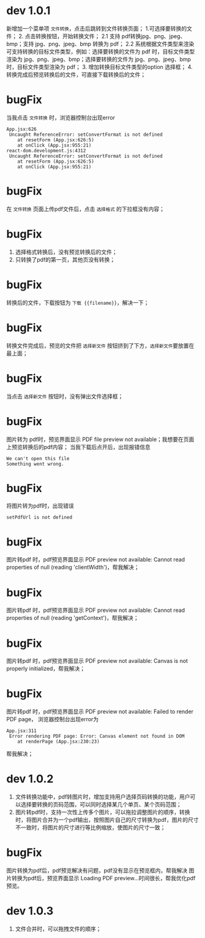 # dev 1.0.1
新增加一个菜单项 `文件转换`，点击后跳转到文件转换页面；
1.可选择要转换的文件；
2. 点击转换按钮，开始转换文件；
2.1 支持 pdf转换jpg、png、jpeg、bmp；支持 jpg、png、jpeg、bmp 转换为 pdf；
2.2 系统根据文件类型来渲染可支持转换的目标文件类型，例如：选择要转换的文件为 pdf 时，目标文件类型渲染为 jpg、png、jpeg、bmp；选择要转换的文件为 jpg、png、jpeg、bmp 时，目标文件类型渲染为 pdf；
3. 增加转换目标文件类型的option 选择框；
4. 转换完成后预览转换后的文件，可直接下载转换后的文件；

# bugFix
当我点击 `文件转换` 时，浏览器控制台出现error
```error
App.jsx:626 
 Uncaught ReferenceError: setConvertFormat is not defined
    at resetForm (App.jsx:626:5)
    at onClick (App.jsx:955:21)
react-dom.development.js:4312 
 Uncaught ReferenceError: setConvertFormat is not defined
    at resetForm (App.jsx:626:5)
    at onClick (App.jsx:955:21)

```
# bugFix
在 `文件转换` 页面上传pdf文件后，点击 `选择格式` 的下拉框没有内容；
# bugFix
1. 选择格式转换后，没有预览转换后的文件；
2. 只转换了pdf的第一页，其他页没有转换；
# bugFix
转换后的文件，下载按钮为 `下载 {{filename}}`，解决一下；
# bugFix
转换文件完成后，预览的文件把 `选择新文件` 按钮挤到了下方，`选择新文件`要放置在最上面；
# bugFix
当点击 `选择新文件` 按钮时，没有弹出文件选择框；
# bugFix
图片转为 pdf时，预览界面显示 PDF file preview not available；我想要在页面上预览转换后的pdf内容；
当我下载后点开后，出现报错信息
```error
We can't open this file
Something went wrong.
```
# bugFix
将图片转为pdf时，出现错误
```error
setPdfUrl is not defined
```
# bugFix
图片转pdf 时，pdf预览界面显示 PDF preview not available: Cannot read properties of null (reading 'clientWidth')，帮我解决；
# bugFix
图片转pdf 时，pdf预览界面显示 PDF preview not available: Cannot read properties of null (reading 'getContext')，帮我解决；
# bugFix
图片转pdf 时，pdf预览界面显示 PDF preview not available: Canvas is not properly initialized，帮我解决；
# bugFix
图片转pdf 时，pdf预览界面显示 PDF preview not available: Failed to render PDF page，
浏览器控制台出现error为
```error
App.jsx:311 
 Error rendering PDF page: Error: Canvas element not found in DOM
    at renderPage (App.jsx:230:23)
```
帮我解决；

# dev 1.0.2
1. 文件转换功能中，pdf转图片时，增加支持用户选择页码转换的功能，用户可以选择要转换的页码范围，可以同时选择某几个单页、某个页码范围；
2. 图片转pdf时，支持一次性上传多个图片，可以拖拉调整图片的顺序，转换时，将图片合并为一个pdf输出，按照图片自己的尺寸转换为pdf，图片的尺寸不一致时，将图片的尺寸进行等比例缩放，使图片的尺寸一致；
# bugFix
图片转换为pdf后，pdf预览解决有问题，pdf没有显示在预览框内，帮我解决
图片转换为pdf后，预览界面显示 Loading PDF preview...时间很长，帮我优化pdf预览。

# dev 1.0.3
1. 文件合并时，可以拖拽文件的顺序；